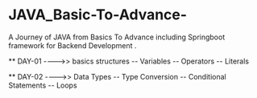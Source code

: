 # JAVA_Basic-To-Advance-
A Journey of JAVA from Basics To Advance including Springboot framework for Backend Development .

** DAY-01 ---->>
 basics structures
-- Variables 
-- Operators
-- Literals


** DAY-02 ---->>
 Data Types
-- Type Conversion
-- Conditional Statements
-- Loops




